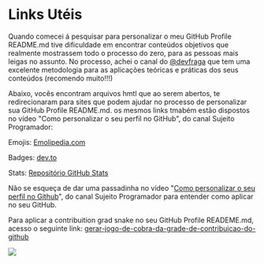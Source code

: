 # Links Utéis

Quando comecei á pesquisar para personalizar o meu GitHub Profile README.md tive dificuldade em encontrar conteúdos objetivos que realmente mostrassem todo o processo do zero, para as pessoas mais leigas no assunto.
No processo, achei o canal do [@devfraga](https://github.com/devfraga/) que tem uma excelente metodologia para as aplicações teóricas e práticas dos seus conteúdos (recomendo muito!!!)

Abaixo, vocês encontram arquivos hmtl que ao serem abertos, te redirecionaram para sites que podem ajudar no processo de personalizar sua GitHub Profile README.md. os mesmos links tmabém estão dispostos no vídeo "Como personalizar o seu perfil no GitHub", do canal Sujeito Programador:

Emojis: [Emolipedia.com](emojis/Emojipedia.html)

Badges: [dev.to](https://dev.to/envoy_/awesome-clones-32l8)

Stats: [Repositório GitHub Stats](https://github.com/anuraghazra/github-readme-stats/tree/master)

Não se esqueça de dar uma passadinha no vídeo "[Como personalizar o seu perfil no Github](https://www.youtube.com/watch?v=cRoBt6AZgjc&t=922s)", do canal Sujeito Programador para entender como aplicar no seu GitHub.

Para aplicar a contribuition grad snake no seu GitHub Profile READEME.md, acesso o seguinte link: [gerar-jogo-de-cobra-da-grade-de-contribuicao-do-github](https://github.com/marketplace/actions/gerar-jogo-de-cobra-da-grade-de-contribuicao-do-github)

![](https://github-readme-stats.vercel.app/api/top-langs/?username=ericshantos&layout=donut)
